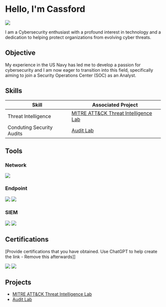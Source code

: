 # Hello, I'm Cassford
<a href="https://linkedin.com/in/cassford-ofori-515909130"><img src="https://img.shields.io/badge/-LinkedIn-0072b1?&style=for-the-badge&logo=linkedin&logoColor=white" /></a>


I am a Cybersecurity enthusiast with a profound interest in technology and a dedication to helping protect organizations from evolving cyber threats. 

## Objective

My experience in the US Navy has led me to develop a passion for cybersecurity and I am now eager to transition into this field, specifically aiming to join a Security Operations Center (SOC) as an Analyst.

## Skills

| Skill                                         | Associated Project         |
|-----------------------------------------------|----------------------------|
| Threat Intelligence                           | <a href="https://github.com/Cassford/Quick-Threat-Intelligence-Lab">MITRE ATT&CK Threat Intelligence Lab</a>|
| Conduting Security Audits | <a href="https://github.com/Cassford/Conducting-a-security-audit">Audit Lab</a>|

## Tools

### Network
<div>
    <img src="https://img.shields.io/badge/-Wireshark-1679A7?&style=for-the-badge&logo=Wireshark&logoColor=white" />
</div>

### Endpoint
<div>
    <img src="https://img.shields.io/badge/-Microsoft_Defender_for_Endpoint-00A4EF?&style=for-the-badge&logo=Microsoft&logoColor=white" />
    <img src="https://i.imgur.com/btLGm8u.png" />
</div>

### SIEM
<div>
    <img src="https://img.shields.io/badge/-Splunk-000000?&style=for-the-badge&logo=Splunk&logoColor=white" />
    <img src="https://i.imgur.com/nMnsgF0.png" />

</div>

## Certifications
[Provide certifications that you have obtained. Use ChatGPT to help create the link - Remove this afterwards]]
<div>
<img src="https://img.shields.io/badge/-Security%2B-FF0000?&style=for-the-badge&logo=CompTIA&logoColor=white" />
<img src="https://img.shields.io/badge/-Network%2B-007ACC?&style=for-the-badge&logo=CompTIA&logoColor=white" />
</div>

## Projects
- <a href="https://github.com/Cassford/Quick-Threat-Intelligence-Lab">MITRE ATT&CK Threat Intelligence Lab</a>
- <a href="https://github.com/Cassford/Conducting-a-security-audit">Audit Lab</a>
